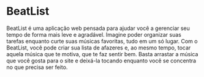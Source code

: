 # BeatList
 BeatList é uma aplicação web pensada para ajudar você a gerenciar seu tempo de forma mais leve e agradável. Imagine poder organizar suas tarefas enquanto curte suas músicas favoritas, tudo em um só lugar. Com o BeatList, você pode criar sua lista de afazeres e, ao mesmo tempo, tocar aquela música que te motiva, que te faz sentir bem. Basta arrastar a música que você gosta para o site e deixá-la tocando enquanto você se concentra no que precisa ser feito. 
